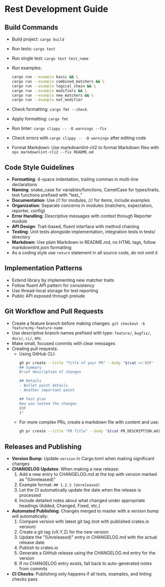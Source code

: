 # Rest Development Guide

## Build Commands

- Build project: `cargo build`
- Run tests: `cargo test`
- Run single test: `cargo test test_name`
- Run examples:

  ```bash
  cargo run --example basic && \
  cargo run --example combined_matchers && \
  cargo run --example logical_chain && \
  cargo run --example modifiers && \
  cargo run --example new_matchers && \
  cargo run --example not_modifier 
  ```

- Check formatting: `cargo fmt --check`
- Apply formatting: `cargo fmt`
- Run linter: `cargo clippy -- -D warnings --fix`
- Check errors with `cargo clippy -- -D warnings` after editing code
- Format Markdown: Use markdownlint-cli2 to format Markdown files with `npx markdownlint-cli2 --fix README.md`

## Code Style Guidelines

- **Formatting**: 4-space indentation, trailing commas in multi-line declarations
- **Naming**: snake_case for variables/functions, CamelCase for types/traits, test functions prefixed with "test_"
- **Documentation**: Use //! for modules, /// for items, include examples
- **Organization**: Separate concerns in modules (matchers, expectation, reporter, config)
- **Error Handling**: Descriptive messages with context through Reporter module
- **API Design**: Trait-based, fluent interface with method chaining
- **Testing**: Unit tests alongside implementation, integration tests in tests/ directory
- **Markdown**: Use plain Markdown in README.md, no HTML tags, follow markdownlint.json formatting
- As a coding style use `return` statement in all source code, do not omit it

## Implementation Patterns

- Extend library by implementing new matcher traits
- Follow fluent API pattern for consistency
- Use thread-local storage for test reporting
- Public API exposed through prelude

## Git Workflow and Pull Requests

- Create a feature branch before making changes: `git checkout -b feature/my-feature-name`
- Use descriptive branch names prefixed with type: `feature/`, `bugfix/`, `docs/`, `ci/`, etc.
- Make small, focused commits with clear messages
- Creating pull requests:
  - Using GitHub CLI: 
    ```bash
    gh pr create --title "Title of your PR" --body "$(cat <<'EOF'
    ## Summary
    Brief description of changes

    ## Details
    - Bullet point details
    - Another important point
    
    ## Test plan
    How you tested the changes
    EOF
    )"
    ```
  - For more complex PRs, create a markdown file with content and use:
    ```bash
    gh pr create --title "PR Title" --body "$(cat PR_DESCRIPTION.md)"
    ```

## Releases and Publishing

- **Version Bump**: Update `version` in Cargo.toml when making significant changes
- **CHANGELOG Updates**: When making a new release:
  1. Add a new entry to CHANGELOG.md at the top with version marked as "(Unreleased)"
  2. Example format: `## 1.2.3 (Unreleased)`
  3. Let the CI automatically update the date when the release is processed
  4. Include detailed notes about what changed under appropriate headings (Added, Changed, Fixed, etc.)
- **Automated Publishing**: Changes merged to master with a version bump will automatically:
  1. Compare version with latest git tag (not with published crates.io version)
  2. Create a git tag (vX.Y.Z) for the new version
  3. Update the "(Unreleased)" entry in CHANGELOG.md with the actual release date
  4. Publish to crates.io
  5. Generate a GitHub release using the CHANGELOG.md entry for the version
  6. If no CHANGELOG entry exists, fall back to auto-generated notes from commits
- **CI Checks**: Publishing only happens if all tests, examples, and linting checks pass
